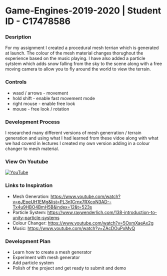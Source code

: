 # Game-Engines-2019-2020 | Student ID - C17478586

### **Desription**

For my assignment I created a procedural mesh terrian which is generated at launch. The colour of the mesh material changes thorughout the experience based on the music playing. I have also added a particle sytstem which adds snow falling from the sky to the scene along with a free moving camera to allow you to fly around the world to view the terrain.


### Controls
- wasd / arrows	- movement
-	hold shift		- enable fast movement mode
-	right mouse  	- enable free look
-	mouse			- free look / rotation




### **Development Process**
I researched many different versions of mesh generration / terrain generation and using what I had learned from these vidoe along with what we had coverd in lectures I created my own version adding in a colour changer to mesh material.



### **View On Youtube**

[![YouTube](http://img.youtube.com/vi/I0Z091x4M2A/0.jpg)](https://www.youtube.com/watch?v=I0Z091x4M2A)




### **Links to Inspiration**
- Mesh Generation: https://www.youtube.com/watch?v=eJEpeUH1EMg&list=PL3n1Crnx7RXcoN3AD--Tx4u9HBO4BmH5B&index=12&t=523s
- Particle System: https://www.raywenderlich.com/138-introduction-to-unity-particle-systems
- Colour Changer: https://www.youtube.com/watch?v=5OxmXaeAx2g
- Music: https://www.youtube.com/watch?v=ZAcDOuPxMyQ


### **Development Plan**
- Learn how to create a mesh generator
- Experiment with mesh generator
- Add particle system
- Polish of the project and get ready to submit and demo


